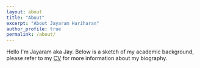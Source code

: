 ```yaml
---
layout: about
title: "About"
excerpt: "About Jayaram Hariharan"
author_profile: true
permalink: /about/
---
```


Hello I'm Jayaram aka Jay.
Below is a sketch of my academic background, please refer to my [CV](/assets/files/jhariharan_cv.pdf) for more information about my biography.
